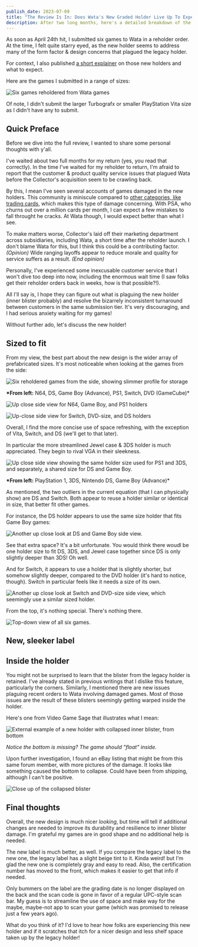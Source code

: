 ```yaml
---
publish_date: 2023-07-09
title: "The Review Is In: Does Wata's New Graded Holder Live Up To Expectations?"
description: After two long months, here's a detailed breakdown of the new features
---
```

As soon as April 24th hit, I submitted six games to Wata in a reholder order. At the time, I felt quite starry eyed, as the new holder seems to address many of the form factor & design concerns that plagued the legacy holder.

For context, I also published [a short explainer](/essays/review-new-wata-games-holder-design) on those new holders and what to expect.

Here are the games I submitted in a range of sizes:

![Six games reholdered from Wata games](/uploads/img_3253.jpeg)

Of note, I didn't submit the larger Turbografx or smaller PlayStation Vita size as I didn't have any to submit.

## Quick Preface

Before we dive into the full review, I wanted to share some personal thoughts with y'all.

I've waited about two full months for my return (yes, you read that correctly). In the time I've waited for my reholder to return, I'm afraid to report that the customer & product quality service issues that plagued Wata before the Collector's acquisition seem to be crawling back.

By this, I mean I've seen several accounts of games damaged in the new holders. This community is miniscule compared to [other categories, like trading cards](https://www.afew.games/uploads/screenshot_20230501-232624_twitter.jpg), which makes this type of damage concerning. With PSA, who churns out over a million cards per month, I can expect a few mistakes to fall throught he cracks. At Wata though, I would expect better than what I see.

To make matters worse, Collector's laid off their marketing department across subsidiaries, including Wata, a short time after the reholder launch. I don't blame Wata for this, but I think this could be a contributing factor. *(Opinion)* Wide ranging layoffs appear to reduce morale and quality for service suffers as a result. *(End opinion)*

Personally, I've experienced some inexcusable customer service that I won't dive too deep into now, including the enormous wait time (I saw folks get their reholder orders back in weeks, how is that possible?!).

All I'll say is, I hope they can figure out what is plaguing the new holder (inner blister probably) and resolve the bizarrely inconsistent turnaround between customers in the same submission tier. It's very discouraging, and I had serious anxiety waiting for my games!

Without further ado, let's discuss the new holder!

## Sized to fit

From my view, the best part about the new design is the wider array of prefabricated sizes. It's most noticeable when looking at the games from the side:

![Six reholdered games from the side, showing slimmer profile for storage](/uploads/img_3254.jpeg)

**\*From left:** N64, DS, Game Boy (Advance), PS1, Switch, DVD (GameCube)* 

![Up close side view for N64, Game Boy, and PS1 holders](/uploads/img_3256.jpeg)

![Up-close side view for Switch, DVD-size, and DS holders](/uploads/img_3255.jpeg)

Overall, I find the more concise use of space refreshing, with the exception of Vita, Switch, and DS (we'll get to that later).

In particular the more streamlined Jewel case & 3DS holder is much appreciated. They begin to rival VGA in their sleekness.

![Up close side view showing the same holder size used for PS1 and 3DS, and separately, a shared size for DS and Game Boy.](/uploads/img_3262.jpeg)

**\*From left:** PlayStation 1, 3DS, Nintendo DS, Game Boy (Advance)*

As mentioned, the two outliers in the current equation (that I can physically show) are DS and Switch. Both appear to reuse a holder similar or identical in size, that better fit other games.

For instance, the DS holder appears to use the same size holder that fits Game Boy games: 

![Another up close look at DS and Game Boy side view.](/uploads/img_3259.jpeg)

See that extra space? It's a bit unfortunate. You would think there woudl be one holder size to fit DS, 3DS, and Jewel case together since DS is only slightly deeper than 3DS! Oh well.

And for Switch, it appears to use a holder that is slightly shorter, but somehow slightly deeper, compared to the DVD holder (it's hard to notice, though). Switch in particular feels like it needs a size of its own.

![Another up close look at Switch and DVD-size side view, which seemingly use a similar sized holder.](/uploads/img_3260.jpeg)

From the top, it's nothing special. There's nothing there.

![Top-down view of all six games.](/uploads/img_3258.jpeg)

## New, sleeker label



## Inside the holder

You might not be surprised to learn that the blister from the legacy holder is retained. I've already stated in previous writings that I dislike this feature, particularly the corners. Similarly, I mentioned there are new issues plaguing recent orders to Wata involving damaged games. Most of those issues are the result of these blisters seemingly getting warped inside the holder.

Here's one from Video Game Sage that illustrates what I mean:

![External example of a new holder with collapsed inner blister, from bottom](/uploads/image.jpeg.bd90bd940877cd68f65e2db852c71436.jpeg)

*Notice the bottom is missing? The game should "float" inside.*

Upon further investigation, I found an eBay listing that might be from this same forum member, with more pictures of the damage. It looks like something caused the bottom to collapse. Could have been from shipping, although I can't be positive.

![Close up of the collapsed blister](/uploads/screenshot_20230707_233926_ebay.jpg)

## Final thoughts

Overall, the new design is much nicer *looking*, but time will tell if additional changes are needed to improve its durability and resilience to inner blister damage. I'm grateful my games are in good shape and no additional help is needed.

The new label is much better, as well. If you compare the legacy label to the new one, the legacy label has a slight beige tint to it. Kinda weird! but I'm glad the new one is completely gray and easy to read. Also, the certification number has moved to the front, which makes it easier to get that info if needed.

Only bummers on the label are the grading date is no longer displayed on the back and the scan code is gone in favor of a regular UPC-style scan bar. My guess is to streamline the use of space and make way for the maybe, maybe-not app to scan your game (which was promised to release just a few years ago).

What do you think of it? I'd love to hear how folks are experiencing this new holder and if it scratches that itch for a nicer design and less shelf space taken up by the legacy holder!